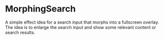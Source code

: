 # MorphingSearch
A simple effect idea for a search input that morphs into a fullscreen overlay. The idea is to enlarge the search input and show some relevant content or search results.
